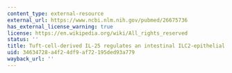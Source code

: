 ```yaml
---
content_type: external-resource
external_url: https://www.ncbi.nlm.nih.gov/pubmed/26675736
has_external_license_warning: true
license: https://en.wikipedia.org/wiki/All_rights_reserved
status: ''
title: Tuft-cell-derived IL-25 regulates an intestinal ILC2-epithelial response circuit
uid: 34634728-a4f2-4df9-af72-195ded93a779
wayback_url: ''
---
```

